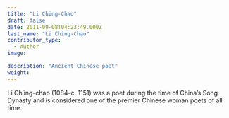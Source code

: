 ```yaml
---
title: "Li Ching-Chao"
draft: false
date: 2011-09-08T04:23:49.000Z
last_name: "Li Ching-Chao"
contributor_type:
  - Author
image:

description: "Ancient Chinese poet"
weight:
---
```


Li Ch’ing-chao (1084-c. 1151) was a poet during the time of China’s Song Dynasty and is considered one of the premier Chinese woman poets of all time.

